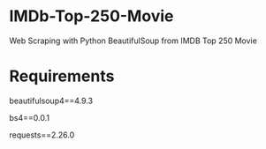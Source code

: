 #  IMDb-Top-250-Movie
 Web Scraping with Python BeautifulSoup from IMDB Top 250 Movie

# Requirements
beautifulsoup4==4.9.3

bs4==0.0.1

requests==2.26.0

